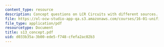 ```yaml
---
content_type: resource
description: Concept questions on LCR Circuits with different sources.
file: https://ol-ocw-studio-app-qa.s3.amazonaws.com/courses/16-01-unified-engineering-i-ii-iii-iv-fall-2005-spring-2006/d033b35a3b00ede5f748cfefa2ac02b3_s13_concept.pdf
file_type: application/pdf
resourcetype: Document
title: s13_concept.pdf
uid: d033b35a-3b00-ede5-f748-cfefa2ac02b3
---
```

